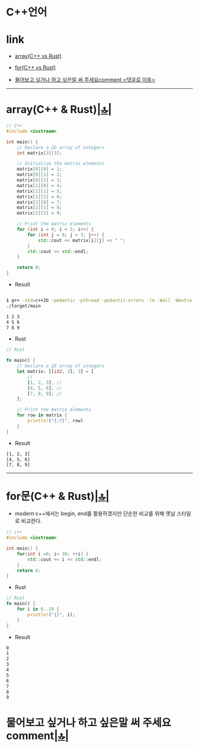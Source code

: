 # C++언어

# link

- [array(C++ vs Rust)](#arrayc--rust)

- [for(C++ vs Rust)](#for문c--rust)

- [물어보고 싶거나 하고 싶은말 써 주세요comment <댓글로 이동>](#comment)


<hr />


# array(C++ & Rust)[|🔝|](#link)

```cpp
// C++
#include <iostream>

int main() {
    // Declare a 2D array of integers
    int matrix[3][3];

    // Initialize the matrix elements
    matrix[0][0] = 1;
    matrix[0][1] = 2;
    matrix[0][2] = 3;
    matrix[1][0] = 4;
    matrix[1][1] = 5;
    matrix[1][2] = 6;
    matrix[2][0] = 7;
    matrix[2][1] = 8;
    matrix[2][2] = 9;

    // Print the matrix elements
    for (int i = 0; i < 3; i++) {
        for (int j = 0; j < 3; j++) {
            std::cout << matrix[i][j] << " ";
        }
        std::cout << std::endl;
    }

    return 0;
}
```

- Result

```bash

$ g++ -std=c++2b -pedantic -pthread -pedantic-errors -lm -Wall -Wextra -ggdb -o ./target/main ./src/main.cpp
./target/main

1 2 3
4 5 6
7 8 9
```


- Rust

```rs
// Rust

fn main() {
    // Declare a 2D array of integers
    let matrix: [[i32; 3]; 3] = [
        //
        [1, 2, 3], //
        [4, 5, 6], //
        [7, 8, 9], //
    ];

    // Print the matrix elements
    for row in matrix {
        println!("{:?}", row)
    }
}
```

- Result

```bash
[1, 2, 3]
[4, 5, 6]
[7, 8, 9]
```


<hr />

# for문(C++ & Rust)[|🔝|](#link)

- modern c++에서는 begin, end를 활용하겠지만 단순한 비교를 위해 옛날 스타일로 비교한다.

```cpp
// c++
#include <iostream>

int main() {
    for(int i =0; i< 10; ++i) {
        std::cout << i << std::endl;
    }
    return 0;
}
```


- Rust

```rs
// Rust
fn main() {
    for i in 0..10 {
        println!("{}", i);
    }
}
```

- Result

```bash
0
1
2
3
4
5
6
7
8
9
```


<h1 id="comment">물어보고 싶거나 하고 싶은말 써 주세요comment<a href="#link">|🔝|</a></h1>

<script src="https://utteranc.es/client.js" repo="YoungHaKim7/blog_comments_bot" issue-term="url"
    theme="github-light" crossorigin="anonymous" async>
</script>

